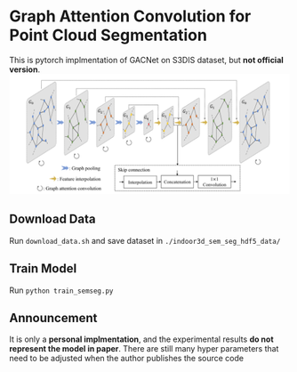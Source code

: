 # Graph Attention Convolution for Point Cloud Segmentation

This is pytorch implmentation of GACNet on S3DIS dataset, but **not official version**.
![](pic.png)

## Download Data
Run `download_data.sh` and save dataset in `./indoor3d_sem_seg_hdf5_data/`

## Train Model
Run `python train_semseg.py`

## Announcement
It is only a **personal implmentation**, and the experimental results **do not represent the model in paper**. There are still many hyper parameters that need to be adjusted when the author publishes the source code
